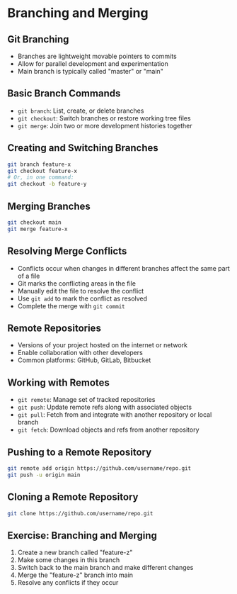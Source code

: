 # Branching and Merging

## Git Branching

- Branches are lightweight movable pointers to commits
- Allow for parallel development and experimentation
- Main branch is typically called "master" or "main"

## Basic Branch Commands

- `git branch`: List, create, or delete branches
- `git checkout`: Switch branches or restore working tree files
- `git merge`: Join two or more development histories together

## Creating and Switching Branches

```bash
git branch feature-x
git checkout feature-x
# Or, in one command:
git checkout -b feature-y
```

## Merging Branches

```bash
git checkout main
git merge feature-x
```

## Resolving Merge Conflicts

- Conflicts occur when changes in different branches affect the same part of a file
- Git marks the conflicting areas in the file
- Manually edit the file to resolve the conflict
- Use `git add` to mark the conflict as resolved
- Complete the merge with `git commit`

## Remote Repositories

- Versions of your project hosted on the internet or network
- Enable collaboration with other developers
- Common platforms: GitHub, GitLab, Bitbucket

## Working with Remotes

- `git remote`: Manage set of tracked repositories
- `git push`: Update remote refs along with associated objects
- `git pull`: Fetch from and integrate with another repository or local branch
- `git fetch`: Download objects and refs from another repository

## Pushing to a Remote Repository

```bash
git remote add origin https://github.com/username/repo.git
git push -u origin main
```

## Cloning a Remote Repository

```bash
git clone https://github.com/username/repo.git
```

## Exercise: Branching and Merging

1. Create a new branch called "feature-z"
2. Make some changes in this branch
3. Switch back to the main branch and make different changes
4. Merge the "feature-z" branch into main
5. Resolve any conflicts if they occur
